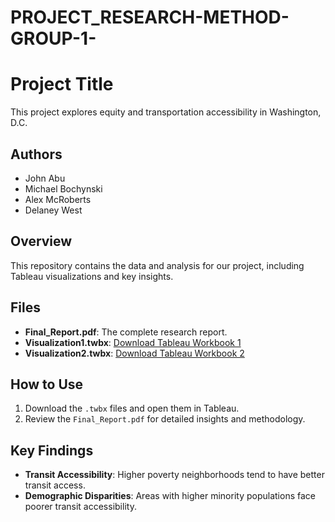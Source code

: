 # PROJECT_RESEARCH-METHOD-GROUP-1-
# Project Title
This project explores equity and transportation accessibility in Washington, D.C.

## Authors
- John Abu
- Michael Bochynski
- Alex McRoberts
- Delaney West

## Overview
This repository contains the data and analysis for our project, including Tableau visualizations and key insights.

## Files
- **Final_Report.pdf**: The complete research report.
- **Visualization1.twbx**: [Download Tableau Workbook 1](Visualization1.twbx)
- **Visualization2.twbx**: [Download Tableau Workbook 2](Visualization2.twbx)

## How to Use
1. Download the `.twbx` files and open them in Tableau.
2. Review the `Final_Report.pdf` for detailed insights and methodology.

## Key Findings
- **Transit Accessibility**: Higher poverty neighborhoods tend to have better transit access.
- **Demographic Disparities**: Areas with higher minority populations face poorer transit accessibility.
